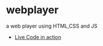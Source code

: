 # webplayer
 a web player using HTML,CSS and JS

- [Live Code in action](https://firojpaudel.github.io/webplayer.github.io/)

